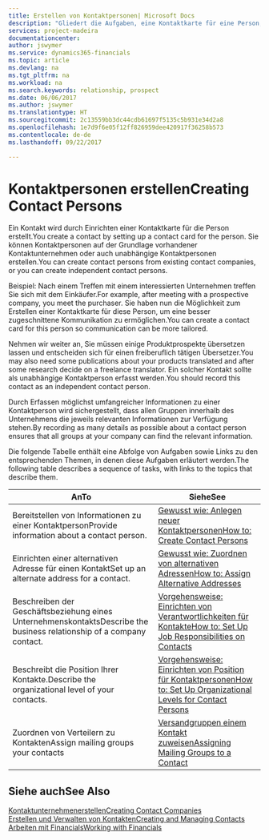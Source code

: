 ```yaml
---
title: Erstellen von Kontaktpersonen| Microsoft Docs
description: "Gliedert die Aufgaben, eine Kontaktkarte für eine Person, z. B. einen Interessenten oder einen Lieferanten zu erstellen und hilft, die Beziehung zu definieren und Kommunikationen anzupassen."
services: project-madeira
documentationcenter: 
author: jswymer
ms.service: dynamics365-financials
ms.topic: article
ms.devlang: na
ms.tgt_pltfrm: na
ms.workload: na
ms.search.keywords: relationship, prospect
ms.date: 06/06/2017
ms.author: jswymer
ms.translationtype: HT
ms.sourcegitcommit: 2c13559bb3dc44cdb61697f5135c5b931e34d2a8
ms.openlocfilehash: 1e7d9f6e05f12ff826959dee420917f36258b573
ms.contentlocale: de-de
ms.lasthandoff: 09/22/2017

---
```

# <a name="creating-contact-persons"></a><span data-ttu-id="4d939-103">Kontaktpersonen erstellen</span><span class="sxs-lookup"><span data-stu-id="4d939-103">Creating Contact Persons</span></span>
<span data-ttu-id="4d939-104">Ein Kontakt wird durch Einrichten einer Kontaktkarte für die Person erstellt.</span><span class="sxs-lookup"><span data-stu-id="4d939-104">You create a contact by setting up a contact card for the person.</span></span> <span data-ttu-id="4d939-105">Sie können Kontaktpersonen auf der Grundlage vorhandener Kontaktunternehmen oder auch unabhängige Kontaktpersonen erstellen.</span><span class="sxs-lookup"><span data-stu-id="4d939-105">You can create contact persons from existing contact companies, or you can create independent contact persons.</span></span>

<span data-ttu-id="4d939-106">Beispiel: Nach einem Treffen mit einem interessierten Unternehmen treffen Sie sich mit dem Einkäufer.</span><span class="sxs-lookup"><span data-stu-id="4d939-106">For example, after meeting with a prospective company, you meet the purchaser.</span></span> <span data-ttu-id="4d939-107">Sie haben nun die Möglichkeit zum Erstellen einer Kontaktkarte für diese Person, um eine besser zugeschnittene Kommunikation zu ermöglichen.</span><span class="sxs-lookup"><span data-stu-id="4d939-107">You can create a contact card for this person so communication can be more tailored.</span></span>

<span data-ttu-id="4d939-108">Nehmen wir weiter an, Sie müssen einige Produktprospekte übersetzen lassen und entscheiden sich für einen freiberuflich tätigen Übersetzer.</span><span class="sxs-lookup"><span data-stu-id="4d939-108">You may also need some publications about your products translated and after some research decide on a freelance translator.</span></span> <span data-ttu-id="4d939-109">Ein solcher Kontakt sollte als unabhängige Kontaktperson erfasst werden.</span><span class="sxs-lookup"><span data-stu-id="4d939-109">You should record this contact as an independent contact person.</span></span>

<span data-ttu-id="4d939-110">Durch Erfassen möglichst umfangreicher Informationen zu einer Kontaktperson wird sichergestellt, dass allen Gruppen innerhalb des Unternehmens die jeweils relevanten Informationen zur Verfügung stehen.</span><span class="sxs-lookup"><span data-stu-id="4d939-110">By recording as many details as possible about a contact person ensures that all groups at your company can find the relevant information.</span></span>

<span data-ttu-id="4d939-111">Die folgende Tabelle enthält eine Abfolge von Aufgaben sowie Links zu den entsprechenden Themen, in denen diese Aufgaben erläutert werden.</span><span class="sxs-lookup"><span data-stu-id="4d939-111">The following table describes a sequence of tasks, with links to the topics that describe them.</span></span> 

| <span data-ttu-id="4d939-112">An</span><span class="sxs-lookup"><span data-stu-id="4d939-112">To</span></span> | <span data-ttu-id="4d939-113">Siehe</span><span class="sxs-lookup"><span data-stu-id="4d939-113">See</span></span> |
| --- | --- |
| <span data-ttu-id="4d939-114">Bereitstellen von Informationen zu einer Kontaktperson</span><span class="sxs-lookup"><span data-stu-id="4d939-114">Provide information about a contact person.</span></span> |[<span data-ttu-id="4d939-115">Gewusst wie: Anlegen neuer Kontaktpersonen</span><span class="sxs-lookup"><span data-stu-id="4d939-115">How to: Create Contact Persons</span></span>](marketing-how-create-contact-persons.md) |
| <span data-ttu-id="4d939-116">Einrichten einer alternativen Adresse für einen Kontakt</span><span class="sxs-lookup"><span data-stu-id="4d939-116">Set up an alternate address for a contact.</span></span> |[<span data-ttu-id="4d939-117">Gewusst wie: Zuordnen von alternativen Adressen</span><span class="sxs-lookup"><span data-stu-id="4d939-117">How to: Assign Alternative Addresses</span></span>](marketing-how-assign-alternate-address.md) |
| <span data-ttu-id="4d939-118">Beschreiben der Geschäftsbeziehung eines Unternehmenskontakts</span><span class="sxs-lookup"><span data-stu-id="4d939-118">Describe the business relationship of a company contact.</span></span> |[<span data-ttu-id="4d939-119">Vorgehensweise: Einrichten von Verantwortlichkeiten für Kontakte</span><span class="sxs-lookup"><span data-stu-id="4d939-119">How to: Set Up Job Responsibilities on Contacts</span></span>](marketing-job-responsibilities.md) |
| <span data-ttu-id="4d939-120">Beschreibt die Position Ihrer Kontakte.</span><span class="sxs-lookup"><span data-stu-id="4d939-120">Describe the organizational level of your contacts.</span></span> |[<span data-ttu-id="4d939-121">Vorgehensweise: Einrichten von Position für Kontaktpersonen</span><span class="sxs-lookup"><span data-stu-id="4d939-121">How to: Set Up Organizational Levels for Contact Persons</span></span>](marketing-organizational-levels.md) |
| <span data-ttu-id="4d939-122">Zuordnen von Verteilern zu Kontakten</span><span class="sxs-lookup"><span data-stu-id="4d939-122">Assign mailing groups your contacts</span></span> |[<span data-ttu-id="4d939-123">Versandgruppen einem Kontakt zuweisen</span><span class="sxs-lookup"><span data-stu-id="4d939-123">Assigning Mailing Groups to a Contact</span></span>](marketing-mailing-groups.md) |

## <a name="see-also"></a><span data-ttu-id="4d939-124">Siehe auch</span><span class="sxs-lookup"><span data-stu-id="4d939-124">See Also</span></span>
[<span data-ttu-id="4d939-125">Kontaktunternehmenerstellen</span><span class="sxs-lookup"><span data-stu-id="4d939-125">Creating Contact Companies</span></span>](marketing-create-contact-companies.md)  
[<span data-ttu-id="4d939-126">Erstellen und Verwalten von Kontakten</span><span class="sxs-lookup"><span data-stu-id="4d939-126">Creating and Managing Contacts</span></span>]()  
[<span data-ttu-id="4d939-127">Arbeiten mit Financials</span><span class="sxs-lookup"><span data-stu-id="4d939-127">Working with Financials</span></span>](ui-work-product.md)

